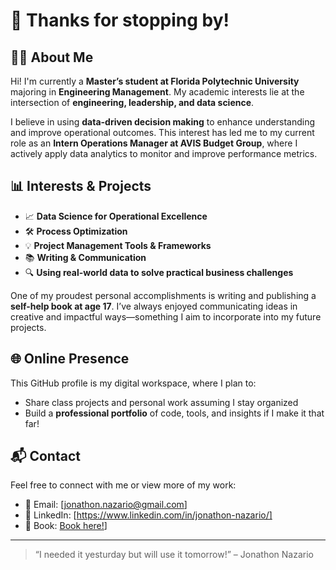 # 👋 Thanks for stopping by!

## 🧑‍🎓 About Me

Hi! I'm currently a **Master’s student at Florida Polytechnic University** majoring in **Engineering Management**. My academic interests lie at the intersection of **engineering, leadership, and data science**.

I believe in using **data-driven decision making** to enhance understanding and improve operational outcomes. This interest has led me to my current role as an **Intern Operations Manager at AVIS Budget Group**, where I actively apply data analytics to monitor and improve performance metrics.

## 📊 Interests & Projects

- 📈 **Data Science for Operational Excellence**
- 🛠️ **Process Optimization**
- 💡 **Project Management Tools & Frameworks**
- 📚 **Writing & Communication**
- 🔍 **Using real-world data to solve practical business challenges**

One of my proudest personal accomplishments is writing and publishing a **self-help book at age 17**. I’ve always enjoyed communicating ideas in creative and impactful ways—something I aim to incorporate into my future projects.

## 🌐 Online Presence

This GitHub profile is my digital workspace, where I plan to:
- Share class projects and personal work assuming I stay organized
- Build a **professional portfolio** of code, tools, and insights if I make it that far!

## 📬 Contact

Feel free to connect with me or view more of my work:

- 📧 Email: [jonathon.nazario@gmail.com]
- 💼 LinkedIn: [https://www.linkedin.com/in/jonathon-nazario/]
- 📘 Book: [Book here!](https://www.amazon.com/Society-World-Which-We-Live/dp/173592850X?)]

---

> “I needed it yesturday but will use it tomorrow!” – Jonathon Nazario
